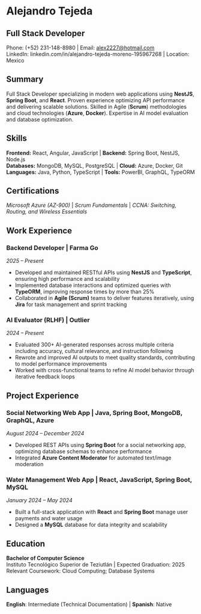 # Alejandro Tejeda
## Full Stack Developer
Phone: (+52) 231-148-8980 | Email: alex2227@hotmail.com  
LinkedIn: linkedin.com/in/alejandro-tejeda-moreno-195967268 | Location: Mexico

## Summary
Full Stack Developer specializing in modern web applications using **NestJS**, **Spring Boot**, and **React**.
Proven experience optimizing API performance and delivering scalable solutions. Skilled in Agile (**Scrum**) methodologies
and cloud technologies (**Azure**, **Docker**). Expertise in AI model evaluation and database optimization.

## Skills
**Frontend:** React, Angular, JavaScript | **Backend:** Spring Boot, NestJS, Node.js  
**Databases:** MongoDB, MySQL, PostgreSQL | **Cloud:** Azure, Docker, Git  
**Languages:** Java, Python, TypeScript | **Tools:** PowerBI, GraphQL, TypeORM

## Certifications
*Microsoft Azure (AZ-900)* | *Scrum Fundamentals* | *CCNA: Switching, Routing, and Wireless Essentials*

## Work Experience
### Backend Developer | **Farma Go**
*2025 – Present*  
- Developed and maintained RESTful APIs using **NestJS** and **TypeScript**, ensuring high performance and scalability
- Implemented database interactions and optimized queries with **TypeORM**, improving response times by more than 25%
- Collaborated in **Agile (Scrum)** teams to deliver features iteratively, using **Jira** for task management and sprint tracking

### AI Evaluator (RLHF) | **Outlier**
*2024 – Present*  
- Evaluated 300+ AI-generated responses across multiple criteria including accuracy, cultural relevance, and instruction following  
- Rewrote and improved AI outputs to meet quality standards, contributing to model performance improvements
- Worked with cross-functional teams to refine AI model behavior through iterative feedback loops

## Project Experience
### Social Networking Web App | Java, Spring Boot, MongoDB, GraphQL, Azure
*August 2024 – December 2024*  
- Developed REST APIs using **Spring Boot** for a social networking app, optimizing database schemas to enhance performance  
- Integrated **Azure Content Moderator** for automated text/image moderation

### Water Management Web App | React, JavaScript, Spring Boot, MySQL
*January 2024 – May 2024*  
- Built a full-stack application with **React** and **Spring Boot** manage user payments and water usage  
- Designed a **MySQL** database for data integrity and scalability

## Education
**Bachelor of Computer Science**  
Instituto Tecnológico Superior de Teziutlán | Expected Graduation: 2025  
Relevant Coursework: Cloud Computing; Database Systems

## Languages
**English**: Intermediate (Technical Documentation) | **Spanish**: Native